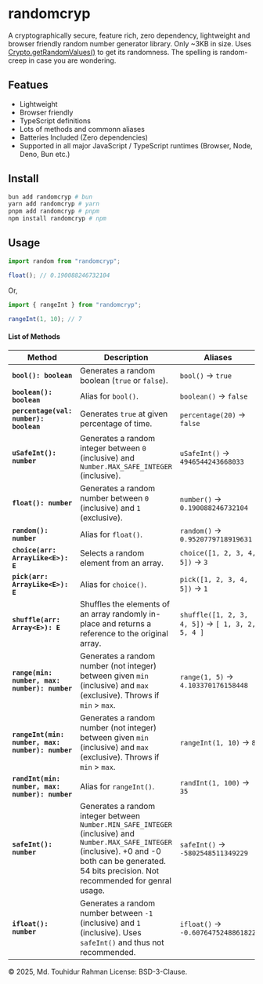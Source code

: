 # randomcryp

A cryptographically secure, feature rich, zero dependency, lightweight and browser friendly random number generator library. Only ~3KB in size.
Uses [Crypto.getRandomValues()](https://developer.mozilla.org/en-US/docs/Web/API/Crypto/getRandomValues) to get its randomness.
The spelling is random-creep in case you are wondering.

## Featues

- Lightweight
- Browser friendly
- TypeScript definitions
- Lots of methods and commonn aliases
- Batteries Included (Zero dependencies)
- Supported in all major JavaScript / TypeScript runtimes (Browser, Node, Deno, Bun etc.)

## Install

```bash
bun add randomcryp # bun
yarn add randomcryp # yarn
pnpm add randomcryp # pnpm
npm install randomcryp # npm
```

## Usage

```ts
import random from "randomcryp";

float(); // 0.190088246732104
```

Or,

```ts
import { rangeInt } from "randomcryp";

rangeInt(1, 10); // 7
```

#### List of Methods

| Method                                           | Description                                                                                                                                                                                               | Aliases                                          |
| ------------------------------------------------ | --------------------------------------------------------------------------------------------------------------------------------------------------------------------------------------------------------- | ------------------------------------------------ |
| **`bool(): boolean`**                            | Generates a random boolean (`true` or `false`).                                                                                                                                                           | `bool()` → `true`                                |
| **`boolean(): boolean`**                         | Alias for `bool()`.                                                                                                                                                                                       | `boolean()` → `false`                            |
| **`percentage(val: number): boolean`**           | Generates `true` at given percentage of time.                                                                                                                                                             | `percentage(20)` → `false`                       |
| **`uSafeInt(): number`**                         | Generates a random integer between `0` (inclusive) and `Number.MAX_SAFE_INTEGER` (inclusive).                                                                                                             | `uSafeInt()` → `4946544243668033`                |
| **`float(): number`**                            | Generates a random number between `0` (inclusive) and `1` (exclusive).                                                                                                                                    | `number()` → `0.190088246732104`                 |
| **`random(): number`**                           | Alias for `float()`.                                                                                                                                                                                      | `random()` → `0.9520779718919631`                |
| **`choice(arr: ArrayLike<E>): E`**               | Selects a random element from an array.                                                                                                                                                                   | `choice([1, 2, 3, 4, 5])` → `3`                  |
| **`pick(arr: ArrayLike<E>): E`**                 | Alias for `choice()`.                                                                                                                                                                                     | `pick([1, 2, 3, 4, 5])` → `1`                    |
| **`shuffle(arr: Array<E>): E`**                  | Shuffles the elements of an array randomly in-place and returns a reference to the original array.                                                                                                        | `shuffle([1, 2, 3, 4, 5])` → `[ 1, 3, 2, 5, 4 ]` |
| **`range(min: number, max: number): number`**    | Generates a random number (not integer) between given `min` (inclusive) and `max` (exclusive). Throws if `min` > `max`.                                                                                   | `range(1, 5)` → `4.103370176158448`              |
| **`rangeInt(min: number, max: number): number`** | Generates a random number (not integer) between given `min` (inclusive) and `max` (exclusive). Throws if `min` > `max`.                                                                                   | `rangeInt(1, 10)` → `8`                          |
| **`randInt(min: number, max: number): number`**  | Alias for `rangeInt()`.                                                                                                                                                                                   | `randInt(1, 100)` → `35`                         |
| **`safeInt(): number`**                          | Generates a random integer between `Number.MIN_SAFE_INTEGER` (inclusive) and `Number.MAX_SAFE_INTEGER` (inclusive). +0 and -0 both can be generated. 54 bits precision. Not recommended for genral usage. | `safeInt()` → `-5802548511349229`                |
| **`ifloat(): number`**                           | Generates a random number between `-1` (inclusive) and `1` (inclusive). Uses `safeInt()` and thus not recommended.                                                                                        | `ifloat()` → `-0.6076475248861822`               |

© 2025, Md. Touhidur Rahman
License: BSD-3-Clause.

